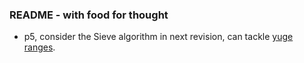 ### README - with food for thought ###
* p5, consider the Sieve algorithm in next revision, can tackle [yuge ranges][].

    [yuge ranges]: https://stackoverflow.com/a/11493585

